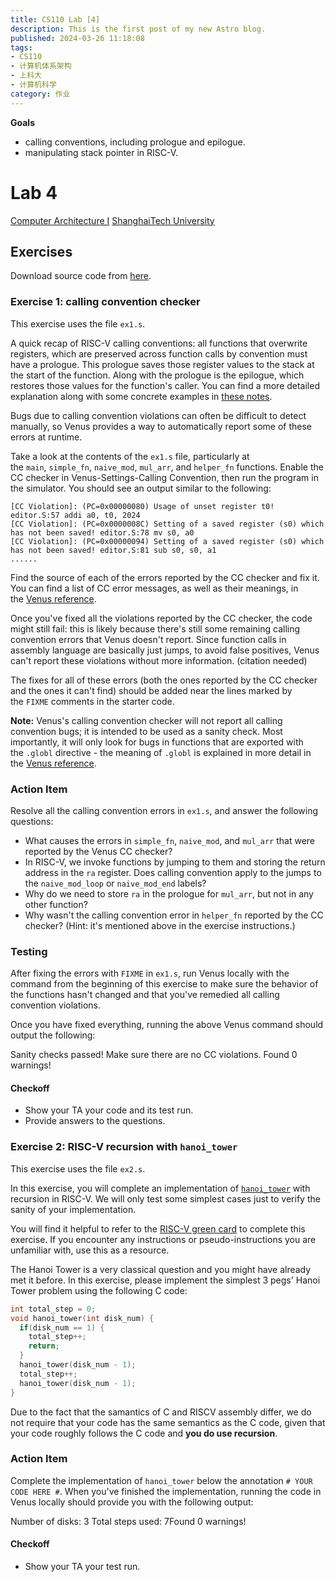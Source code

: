 ```yaml
---
title: CS110 Lab [4]
description: This is the first post of my new Astro blog.
published: 2024-03-26 11:18:08
tags:
- CS110
- 计算机体系架构
- 上科大
- 计算机科学
category: 作业
---
```


**Goals**

- calling conventions, including prologue and epilogue.
- manipulating stack pointer in RISC-V.

<!--more-->

# Lab 4

[Computer Architecture I](https://toast-lab.sist.shanghaitech.edu.cn/courses/CS110@ShanghaiTech/Spring-2024/) [ShanghaiTech University](http://www.shanghaitech.edu.cn/)  


## Exercises

Download source code from [here](https://toast-lab.sist.shanghaitech.edu.cn/courses/CS110@ShanghaiTech/Spring-2024/labs/Lab4/lab4/lab4.zip).

### Exercise 1: calling convention checker

This exercise uses the file `ex1.s`.

A quick recap of RISC-V calling conventions: all functions that overwrite registers, which are preserved across function calls by convention must have a prologue. This prologue saves those register values to the stack at the start of the function. Along with the prologue is the epilogue, which restores those values for the function's caller. You can find a more detailed explanation along with some concrete examples in [these notes](https://inst.eecs.berkeley.edu/%7Ecs61c/resources/RISCV_Calling_Convention.pdf).

Bugs due to calling convention violations can often be difficult to detect manually, so Venus provides a way to automatically report some of these errors at runtime.

Take a look at the contents of the `ex1.s` file, particularly at the `main`, `simple_fn`, `naive_mod`, `mul_arr`, and `helper_fn` functions. Enable the CC checker in Venus-Settings-Calling Convention, then run the program in the simulator. You should see an output similar to the following:

```shell
[CC Violation]: (PC=0x00000080) Usage of unset register t0! editor.S:57 addi a0, t0, 2024
[CC Violation]: (PC=0x0000008C) Setting of a saved register (s0) which has not been saved! editor.S:78 mv s0, a0
[CC Violation]: (PC=0x00000094) Setting of a saved register (s0) which has not been saved! editor.S:81 sub s0, s0, a1
......
```

Find the source of each of the errors reported by the CC checker and fix it. You can find a list of CC error messages, as well as their meanings, in the [Venus reference](https://inst.eecs.berkeley.edu/%7Ecs61c/su21/resources/venus-reference/#calling-convention-checker).

Once you've fixed all the violations reported by the CC checker, the code might still fail: this is likely because there's still some remaining calling convention errors that Venus doesn't report. Since function calls in assembly language are basically just jumps, to avoid false positives, Venus can't report these violations without more information. (citation needed)

The fixes for all of these errors (both the ones reported by the CC checker and the ones it can't find) should be added near the lines marked by the `FIXME` comments in the starter code.

**Note:** Venus's calling convention checker will not report all calling convention bugs; it is intended to be used as a sanity check. Most importantly, it will only look for bugs in functions that are exported with the `.globl` directive - the meaning of `.globl` is explained in more detail in the [Venus reference](https://inst.eecs.berkeley.edu/%7Ecs61c/su21/resources/venus-reference/#working-with-multiple-files).

### Action Item

Resolve all the calling convention errors in `ex1.s`, and answer the following questions:

- What causes the errors in `simple_fn`, `naive_mod`, and `mul_arr` that were reported by the Venus CC checker?
- In RISC-V, we invoke functions by jumping to them and storing the return address in the `ra` register. Does calling convention apply to the jumps to the `naive_mod_loop` or `naive_mod_end` labels?
- Why do we need to store `ra` in the prologue for `mul_arr`, but not in any other function?
- Why wasn't the calling convention error in `helper_fn` reported by the CC checker? (Hint: it's mentioned above in the exercise instructions.)

### Testing

After fixing the errors with `FIXME` in `ex1.s`, run Venus locally with the command from the beginning of this exercise to make sure the behavior of the functions hasn't changed and that you've remedied all calling convention violations.

Once you have fixed everything, running the above Venus command should output the following:

Sanity checks passed! Make sure there are no CC violations.
Found 0 warnings!

#### Checkoff

- Show your TA your code and its test run.
- Provide answers to the questions.

### Exercise 2: RISC-V recursion with `hanoi_tower`

This exercise uses the file `ex2.s`.

In this exercise, you will complete an implementation of [`hanoi_tower`](https://en.wikipedia.org/wiki/Tower_of_Hanoi) with recursion in RISC-V. We will only test some simplest cases just to verify the sanity of your implementation.

You will find it helpful to refer to the [RISC-V green card](https://toast-lab.sist.shanghaitech.edu.cn/courses/CS110@ShanghaiTech/Spring-2023/lecture_notes/riscvcard.pdf) to complete this exercise. If you encounter any instructions or pseudo-instructions you are unfamiliar with, use this as a resource.

The Hanoi Tower is a very classical question and you might have already met it before. In this exercise, please implement the simplest 3 pegs' Hanoi Tower problem using the following C code:

```c
int total_step = 0;
void hanoi_tower(int disk_num) {
  if(disk_num == 1) {
    total_step++;
    return;
  }
  hanoi_tower(disk_num - 1);
  total_step++;
  hanoi_tower(disk_num - 1);
}
```
Due to the fact that the samantics of C and RISCV assembly differ, we do not require that your code has the same semantics as the C code, given that your code roughly follows the C code and **you do use recursion**.

### Action Item

Complete the implementation of `hanoi_tower` below the annotation `# YOUR CODE HERE #`. When you've finished the implementation, running the code in Venus locally should provide you with the following output:

Number of disks: 3
Total steps used: 7Found 0 warnings!

#### Checkoff

- Show your TA your test run.